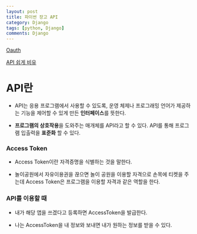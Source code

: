```yaml
---
layout: post
title: 파이썬 장고 API
category: Django
tags: [python, Django]
comments: Django
---
```


[Oauth](https://tools.ietf.org/html/rfc6749)

[API 쉽게 비유](http://blog.wishket.com/api%EB%9E%80-%EC%89%BD%EA%B2%8C-%EC%84%A4%EB%AA%85-%EA%B7%B8%EB%A6%B0%ED%81%B4%EB%9D%BC%EC%9D%B4%EC%96%B8%ED%8A%B8/)

# API란

- API는 응용 프로그램에서 사용할 수 있도록, 운영 체제나 프로그래밍 언어가 제공하는 기능을 제어할 수 있게 만든 **인터페이스**를 뜻한다.

- **프로그램의 상호작용**을 도와주는 매개체를 API라고 할 수 있다. API를 통해 프로그램 입출력을 **표준화** 할 수 있다.

### Access Token

- Access Token이란 자격증명을 식별하는 것을 말한다.

- 놀이공원에서 자유이용권을 끊으면 놀이 공원을 이용할 자격으로 손목에 티켓을 주는데 Access Token은 프로그램을 이용할 자격과 같은 역할을 한다.

### API를 이용할 때

- 내가 해당 앱을 쓰겠다고 등록하면 AccessToken을 발급한다.

- 나는 AccessToken을 내 정보와 보내면 내가 원하는 정보를 받을 수 있다.

